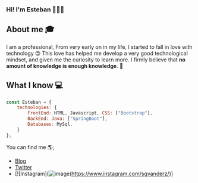 ### Hi! I'm Esteban 👋🙋‍♂️

## About me :mortar_board:
I am a professional, From very early on in my life, I started to fall in love with technology 😍 This love has helped me develop a very good technological mindset, and given me the curiosity to learn more. I firmly believe that **no amount of knowledge is enough knowledge**. 🧠

## What I know 💻
```js
const Esteban = {
    technologies: {
        FrontEnd: HTML, Javascript, CSS: ["Bootstrap"],
        BackEnd: Java: ["SpringBoot"],
        Databases: MySql.
    }
};
```

You can find me 🌎;
 - [Blog]()
 - [Twitter]()
 - [![Instagram](![image](https://user-images.githubusercontent.com/88014735/148417485-ea97cef0-5df1-48a7-b10c-b08a12c5a3ae.png)(https://www.instagram.com/sgvanderz/)]



<!--
**esugeraldo/esugeraldo** is a ✨ _special_ ✨ repository because its `README.md` (this file) appears on your GitHub profile.

Here are some ideas to get you started:

- 🔭 I’m currently working on ...
- 🌱 I’m currently learning ...
- 👯 I’m looking to collaborate on ...
- 🤔 I’m looking for help with ...
- 💬 Ask me about ...
- 📫 How to reach me: ...
- 😄 Pronouns: ...
- ⚡ Fun fact: ...
-->
